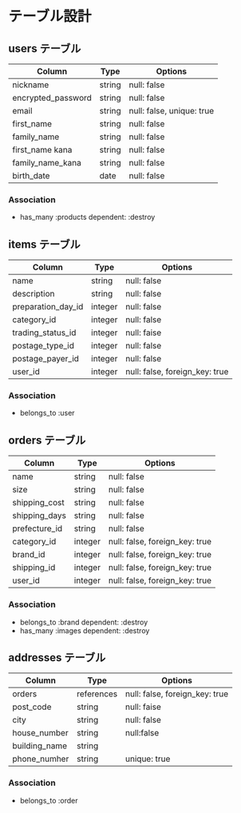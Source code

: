# テーブル設計

## users テーブル

| Column             | Type        | Options                       |
| ------------------ | ----------- | ----------------------------- |
| nickname           | string      | null: false                   |
| encrypted_pa​​ssword | string      | null: false                   |
| email              | string      | null: false, unique: true     |
| first_name         | string      | null: false                   |
| family_name        | string      | null: false                   |
| first_name kana    | string      | null: false                   |
| family_name_kana   | string      | null: false                   |
| birth_date         | date        | null: false                   |

### Association

- has_many :products dependent: :destroy

## items テーブル 

| Column             | Type       | Options                        |
| ------------------ | ---------- | ------------------------------ |
| name               | string     | null: false                    |
| description        | string     | null: false                    |
| preparation_day_id | integer    | null: false                    |
| category_id        | integer    | null: false                    |
| trading_status_id  | integer    | null: faise                    |
| postage_type_id    | integer    | null: false                    |
| postage_payer_id   | integer    | null: false                    |
| user_id            | integer    | null: false, foreign_key: true |


### Association

- belongs_to :user

## orders テーブル

| Column        | Type       | Options                        |
| ------------- | ---------- | ------------------------------ |
| name          | string     | null: false                    |
| size          | string     | null: false                    |
| shipping_cost | string     | null: false                    |
| shipping_days | string     | null: false                    |
| prefecture_id | string     | null: false                    |
| category_id   | integer    | null: false, foreign_key: true |
| brand_id      | integer    | null: false, foreign_key: true |
| shipping_id   | integer    | null: false, foreign_key: true |
| user_id       | integer    | null: false, foreign_key: true |

### Association

- belongs_to :brand dependent: :destroy
- has_many :images dependent: :destroy

##  addresses テーブル

| Column             | Type       | Options                        |
| ------------------ | ---------- | ------------------------------ |
| orders             | references | null: false, foreign_key: true |
| post_code          | string     | null: faise                    |
| city               | string     | null: false                    |
| house_number       | string     | null:false                     |
| building_name      | string     |                                |
| phone_numher       | string     | unique: true                   |

### Association

- belongs_to :order